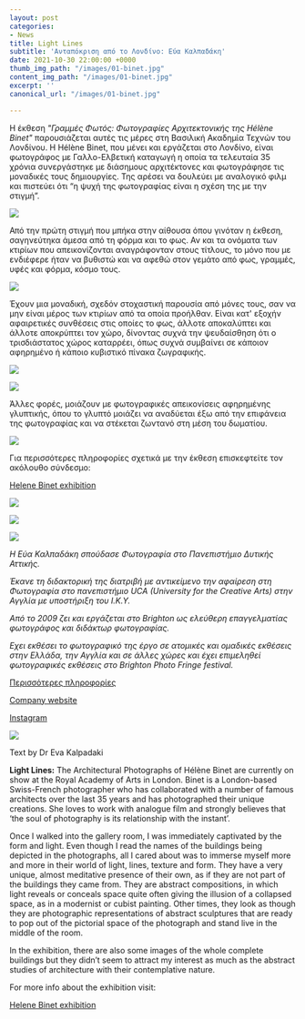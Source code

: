 ```yaml
---
layout: post
categories:
- News
title: Light Lines
subtitle: 'Ανταπόκριση από το Λονδίνο: Εύα Καλπαδάκη'
date: 2021-10-30 22:00:00 +0000
thumb_img_path: "/images/01-binet.jpg"
content_img_path: "/images/01-binet.jpg"
excerpt: ''
canonical_url: "/images/01-binet.jpg"

---
```

Η έκθεση _"Γραμμές Φωτός: Φωτογραφίες Αρχιτεκτονικής της Hélène Binet"_ παρουσιάζεται αυτές τις μέρες στη Βασιλική Ακαδημία Τεχνών του Λονδίνου. Η Hélène Binet, που μένει και εργάζεται στο Λονδίνο, είναι  φωτογράφος με Γαλλο-Ελβετική καταγωγή η οποία τα τελευταία 35 χρόνια συνεργάστηκε με διάσημους αρχιτέκτονες και φωτογράφησε τις μοναδικές τους δημιουργίες. Της αρέσει να δουλεύει με αναλογικό φιλμ και πιστεύει ότι “η ψυχή της φωτογραφίας είναι η σχέση της με την στιγμή”.

![](/images/02-binet.jpg)

Από την πρώτη στιγμή που μπήκα στην αίθουσα όπου γινόταν η έκθεση, σαγηνεύτηκα άμεσα από τη φόρμα και το φως. Αν και τα ονόματα των κτιρίων που απεικονίζονται αναγράφονταν στους τίτλους, το μόνο που με ενδιέφερε ήταν να βυθιστώ και να αφεθώ στον γεμάτο από φως, γραμμές, υφές και φόρμα, κόσμο τους.

![](/images/03-binet.jpg)

Έχουν μια μοναδική, σχεδόν στοχαστική παρουσία από μόνες τους, σαν να μην είναι μέρος των κτιρίων από τα οποία προήλθαν. Είναι κατ' εξοχήν αφαιρετικές συνθέσεις στις οποίες το φως, άλλοτε αποκαλύπτει και άλλοτε αποκρύπτει τον χώρο, δίνοντας συχνά την ψευδαίσθηση ότι ο τρισδιάστατος χώρος καταρρέει, όπως συχνά συμβαίνει σε κάποιον αφηρημένο ή κάποιο κυβιστικό πίνακα ζωγραφικής.

![](/images/04-binet.jpg)

![](/images/05-binet.jpg)

Άλλες φορές, μοιάζουν με φωτογραφικές απεικονίσεις αφηρημένης γλυπτικής, όπου το γλυπτό μοιάζει να αναδύεται έξω από την επιφάνεια της φωτογραφίας και να στέκεται ζωντανό στη μέση του δωματίου.

![](/images/10-binet.jpg)

Για περισσότερες πληροφορίες σχετικά με την έκθεση επισκεφτείτε τον ακόλουθο σύνδεσμο:

<a href="https://www.royalacademy.org.uk/exhibition/helene-binet" target="blank"> Helene Binet exhibition</a>

![](/images/08-binet.jpg)

![](/images/11-binet.jpg)

![](/images/bwok-2.jpg)

_Η Εύα Καλπαδάκη σπούδασε Φωτογραφία στο Πανεπιστήμιο Δυτικής Αττικής._

_Έκανε τη διδακτορική της διατριβή με αντικείμενο την αφαίρεση στη Φωτογραφία στο πανεπιστήμιο UCA (University for the Creative Arts) στην Αγγλία με υποστήριξη του Ι.Κ.Υ._

_Aπό το 2009 ζει και εργάζεται στο Brighton ως ελεύθερη επαγγελματίας φωτογράφος και διδάκτωρ φωτογραφίας._

_Εχει εκθέσει το φωτογραφικό της έργο σε ατομικές και ομαδικές εκθέσεις στην Ελλάδα, την Αγγλία και σε άλλες χώρες και έχει επιμεληθεί φωτογραφικές εκθέσεις στο Brighton Photo Fringe festival._

<a href="https://www.evakalpadaki.co.uk/" target="blank"> Περισσότερες πληροφορίες</a>

<a href="https://www.bright-on-photography.co.uk/" target="blank"> Company website</a>

<a href="https://www.instagram.com/eva_kalpadaki/" target="blank"> Instagram</a>

![](/images/bwok-2.jpg)

Text by Dr Eva Kalpadaki

**Light Lines:** The Architectural Photographs of Hélène Binet are currently on show at the Royal Academy of Arts in London. Binet is a London-based Swiss-French photographer who has collaborated with a number of famous architects over the last 35 years and has photographed their unique creations. She loves to work with analogue film and strongly believes that ‘the soul of photography is its relationship with the instant’.

Once I walked into the gallery room, I was immediately captivated by the form and light. Even though I read the names of the buildings being depicted in the photographs, all I cared about was to immerse myself more and more in their world of light, lines, texture and form. They have a very unique, almost meditative presence of their own, as if they are not part of the buildings they came from. They are abstract compositions, in which light reveals or conceals space quite often giving the illusion of a collapsed space, as in a modernist or cubist painting. Other times, they look as though they are photographic representations of abstract sculptures that are ready to pop out of the pictorial space of the photograph and stand live in the middle of the room.

In the exhibition, there are also some images of the whole complete buildings but they didn’t seem to attract my interest as much as the abstract studies of architecture with their contemplative nature.

For more info about the exhibition visit:

<a href="https://www.royalacademy.org.uk/exhibition/helene-binet" target="blank"> Helene Binet exhibition</a>